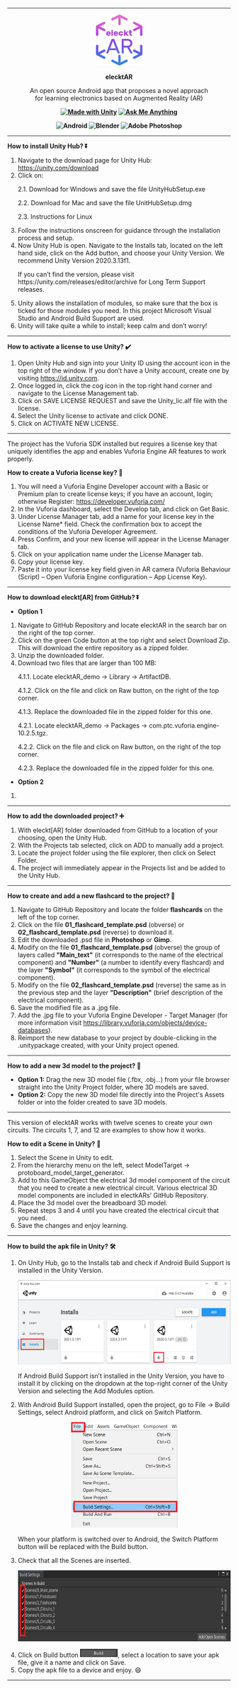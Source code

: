 -----------------------------------------------------------------------------------------------------------------------------------------------------------------------

<p align="center">
  <img width="105" height="115" src="https://github.com/vsafontlopez/elecktAR/blob/main/assets/elecktAR_icon.png">
</p>

<b><p align="center">
  elecktAR
</p></b>

  
<p align="center">
  An open source Android app that proposes a novel approach <br>
  for learning electronics based on Augmented Reality (AR)
</p>


<b><p align="center">
[![Made with Unity](https://img.shields.io/badge/Made%20with-Unity-57b9d3.svg?style=flat&logo=unity)](https://unity3d.com)
[![Ask Me Anything](https://img.shields.io/badge/Ask%20me-anything-1abc9c.svg)](https://GitHub.com/vsafontlopez/elecktAR)
</p></b>

<b><p align="center">
![Android](https://img.shields.io/badge/Android-3DDC84?style=for-the-badge&logo=android&logoColor=white)
![Blender](https://img.shields.io/badge/blender-%23F5792A.svg?style=for-the-badge&logo=blender&logoColor=white)
![Adobe Photoshop](https://img.shields.io/badge/adobe%20photoshop-%2331A8FF.svg?style=for-the-badge&logo=adobe%20photoshop&logoColor=white)
</p></b>

-----------------------------------------------------------------------------------------------------------------------------------------------------------------------

<b>How to install Unity Hub? :arrow_double_down:</b>

1. Navigate to the download page for Unity Hub: https://unity.com/download
2. Click on:
   <p>2.1. Download for Windows and save the file UnityHubSetup.exe</p>
   <p>2.2. Download for Mac and save the file UnitHubSetup.dmg</p>
   <p>2.3. Instructions for Linux</p>
3. Follow the instructions onscreen for guidance through the installation process and setup.
4. Now Unity Hub is open. Navigate to the Installs tab, located on the left hand side, click on the Add button, and choose your Unity Version.
We recommend Unity Version 2020.3.13f1.
   <p>If you can’t find the version, please visit https://unity.com/releases/editor/archive for Long Term Support releases.</p>
5. Unity allows the installation of modules, so make sure that the box is ticked for those modules you need. In this project Microsoft Visual Studio and Android Build Support are used.
6. Unity will take quite a while to install; keep calm and don’t worry!
-----------------------------------------------------------------------------------------------------------------------------------------------------------------------

<b>How to activate a license to use Unity? :heavy_check_mark:</b>

1. Open Unity Hub and sign into your Unity ID using the account icon in the top right of the window. If you don’t have a Unity account, create one by visiting https://id.unity.com.
2. Once logged in, click the cog icon in the top right hand corner and navigate to the License Management tab.
3. Click on SAVE LICENSE REQUEST and save the Unity_lic.alf file with the license.
4. Select the Unity license to activate and click DONE.
5. Click on ACTIVATE NEW LICENSE.
-----------------------------------------------------------------------------------------------------------------------------------------------------------------------

The project has the Vuforia SDK installed but requires a license key that uniquely identifies the app and enables Vuforia Engine AR features to work properly.

<b>How to create a Vuforia license key? :key:</b>

1. You will need a Vuforia Engine Developer account with a Basic or Premium plan to create license keys; if you have an account, login; otherwise Register: https://developer.vuforia.com/
2. In the Vuforia dashboard, select the Develop tab, and click on Get Basic.
3. Under License Manager tab, add a name for your license key in the License Name* field. Check the confirmation box to accept the conditions of the Vuforia Developer Agreement.
4. Press Confirm, and your new license will appear in the License Manager tab.
4. Click on your application name under the License Manager tab.
5. Copy your license key.
6. Paste it into your license key field given in AR camera (Vuforia Behaviour (Script) – Open Vuforia Engine configuration – App License Key).
-----------------------------------------------------------------------------------------------------------------------------------------------------------------------

<b>How to download eleckt[AR] from GitHub? :arrow_double_down:</b>

- **Option 1**
1. Navigate to GitHub Repository and locate elecktAR in the search bar on the right of the top corner.
2. Click on the green Code button at the top right and select Download Zip. This will download the entire repository as a zipped folder.
3. Unzip the downloaded folder.
4. Download two files that are larger than 100 MB:
   <p>4.1.1. Locate elecktAR_demo → Library → ArtifactDB.</p>
   <p>4.1.2. Click on the file and click on Raw button, on the right of the top corner.</p>
   <p>4.1.3. Replace the downloaded file in the zipped folder for this one.</p>
   <p>4.2.1. Locate elecktAR_demo → Packages → com.ptc.vuforia.engine-10.2.5.tgz.</p>
   <p>4.2.2. Click on the file and click on Raw button, on the right of the top corner.</p>
   <p>4.2.3. Replace the downloaded file in the zipped folder for this one.</p>

- **Option 2**
1.
-----------------------------------------------------------------------------------------------------------------------------------------------------------------------

<b>How to add the downloaded project? :heavy_plus_sign:</b>

1. With eleckt[AR] folder downloaded from GitHub to a location of your choosing, open the Unity Hub.
2. With the Projects tab selected, click on ADD to manually add a project.
3. Locate the project folder using the file explorer, then click on Select Folder.
4. The project will immediately appear in the Projects list and be added to the Unity Hub.
-----------------------------------------------------------------------------------------------------------------------------------------------------------------------

<b>How to create and add a new flashcard to the project? :art:</b>

1. Navigate to GitHub Repository and locate the folder **flashcards** on the left of the top corner.
2. Click on the file **01_flashcard_template.psd** (obverse) or **02_flashcard_template.psd** (reverse) to download it.
3. Edit the downloaded .psd file in **Photoshop** or **Gimp**.
4. Modify on the file **01_flashcard_template.psd** (obverse) the group of layers called **"Main_text"** (it corresponds to the name of the electrical component) and **"Number"** (a number to identify every flashcard) and the layer **"Symbol"** (it corresponds to the symbol of the electrical component).
5. Modify on the file **02_flashcard_template.psd** (reverse) the same as in the previous step and the layer **"Description"** (brief description of the electrical component).
6. Save the modified file as a .jpg file.
7. Add the .jpg file to your Vuforia Engine Developer - Target Manager (for more information visit https://library.vuforia.com/objects/device-databases). 
8. Reimport the new database to your project by double-clicking in the .unitypackage created, with your Unity project opened.
-----------------------------------------------------------------------------------------------------------------------------------------------------------------------

<b>How to add a new 3d model to the project? :construction:</b>

- **Option 1:** Drag the new 3D model file (.fbx, .obj...) from your file browser straight into the Unity Project folder, where 3D models are saved.
- **Option 2:** Copy the new 3D model file directly into the Project's Assets folder or into the folder created to save 3D models.
-----------------------------------------------------------------------------------------------------------------------------------------------------------------------

This version of elecktAR works with twelve scenes to create your own circuits. The circuits 1, 7, and 12 are examples to show how it works.

<b>How to edit a Scene in Unity? :wrench:</b>

1. Select the Scene in Unity to edit.
2. From the hierarchy menu on the left, select ModelTarget → protoboard_model_target_generator.
3. Add to this GameObject the electrical 3d model component of the circuit that you need to create a new electrical circuit.
Various electrical 3D model components are included in electkARs’ GitHub Repository.
4. Place the 3d model over the breadboard 3D model.
5. Repeat steps 3 and 4 until you have created the electrical circuit that you need.
6. Save the changes and enjoy learning.
-----------------------------------------------------------------------------------------------------------------------------------------------------------------------

<b>How to build the apk file in Unity? :hammer_and_wrench:</b>

1. On Unity Hub, go to the Installs tab and check if Android Build Support is installed in the Unity Version.
   <p></p>
   <p align="center">
   <img width="530" height="190" src="https://github.com/vsafontlopez/elecktAR/blob/main/assets/unity_hub_installs.png">
   </p>
   <p>If Android Build Support isn’t installed in the Unity Version, you have to install it by clicking on the dropdown at the top-right corner of the Unity Version and selecting the Add Modules option.</p>
2. With Android Build Support installed, open the project, go to File → Build Settings, select Android platform, and click on Switch Platform.
   <p></p>
   <p align="center">
   <img width="240" height="238" src="https://github.com/vsafontlopez/elecktAR/blob/main/assets/file_build_settings.png">
   </p>
   <p>When your platform is switched over to Android, the Switch Platform button will be replaced with the Build button.</p>
3. Check that all the Scenes are inserted.
   <p></p>
   <p align="center">
   <img width="730" height="160" src="https://github.com/vsafontlopez/elecktAR/blob/main/assets/scenes.png">
   </p>
5. Click on Build button <img width="85" height="19" src="https://github.com/vsafontlopez/elecktAR/blob/main/assets/build_button.png">, select a location to save your apk file, give it a name and click on Save.
6. Copy the apk file to a device and enjoy. :smile:

-----------------------------------------------------------------------------------------------------------------------------------------------------------------------

